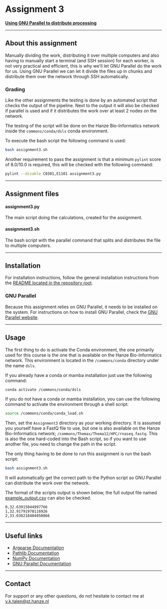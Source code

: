 # Assignment 3
**[Using GNU Parallel to distribute processing](https://bioinf.nl/~martijn/BDC/opdracht3.html)**


---
## About this assignment
Manually dividing the work, distributing it over multiple computers and also having to manually start a terminal (and SSH session) for each worker,
is not very practical and efficient, this is why we'll let GNU Parallel do the work for us. Using GNU Parallel we can let it divide the files up in chunks and
distribute them over the network through SSH automatically.

### Grading
Like the other assignments the testing is done by an automated script that checks the output of the pipeline.
Next to the output it will also be checked if parallel is used and if it distributes the work over at least 2 nodes on the network.

The testing of the script will be done on the Hanze Bio-Informatics network inside the `commons/conda/dsls` conda environment.

To execute the bash script the following command is used:
```bash
bash assignment3.sh
```

Another requirement to pass the assignment is that a minimum `pylint` score of 8.0/10.0 is required, this will be checked with the following command:
```bash
pylint --disable C0301,E1101 assignment3.py
```


---
## Assignment files

#### assignment3.py
The main script doing the calculations, created for the assignment.

#### assignment3.sh
The bash script with the parallel command that splits and distributes the file to multiple computers.


---
## Installation
For installation instructions, follow the general installation instructions from the [README located in the repository root](https://github.com/Vincent-Talen/BDC#installation).

### GNU Parallel
Because this assignment relies on GNU Parallel, it needs to be installed on the system. For instructions on how to install GNU Parallel, check the [GNU Parallel website](https://www.gnu.org/software/parallel/).

---
## Usage
The first thing to do is activate the Conda environment, the one primarily used for this course is the one that is available on the Hanze Bio-Informatics network.
This environment is located in the `/commons/conda` directory under the name `dsls`.

If you already have a conda or mamba installation just use the following command:
```bash
conda activate /commons/conda/dsls
```

If you do not have a conda or mamba installation, you can use the following command to activate the environment through a shell script:
```bash
source /commons/conda/conda_load.sh
```

Then, set the `Assignment3` directory as your working directory.
It is assumed you yourself have a FastQ file to use, but one is also available on the Hanze Bio-Informatics network; `/commons/Themas/Thema12/HPC/rnaseq.fastq`.
This is also the one hard-coded into the Bash script, so if you want to use another file, you need to change the path in the script.

The only thing having to be done to run this assignment is run the bash script:
```bash
bash assignment3.sh
```
It will automatically get the correct path to the Python script so GNU Parallel can distribute the work over the network.

The format of the scripts output is shown below, the full output file named [example_output.csv](example_output.csv) can also be checked.
```csv
0,32.63915044997766 
1,32.91791978116926
2,33.038218404050866
```


---
## Useful links
* [Argparse Documentation](https://docs.python.org/3.10/library/argparse.html)  
* [Pathlib Documentation](https://docs.python.org/3.10/library/pathlib.html)  
* [NumPy Documentation](https://numpy.org/doc/stable/)  
* [GNU Parallel Documentation](https://www.gnu.org/software/parallel/)  


---
## Contact
For support or any other questions, do not hesitate to contact me at v.k.talen@st.hanze.nl
